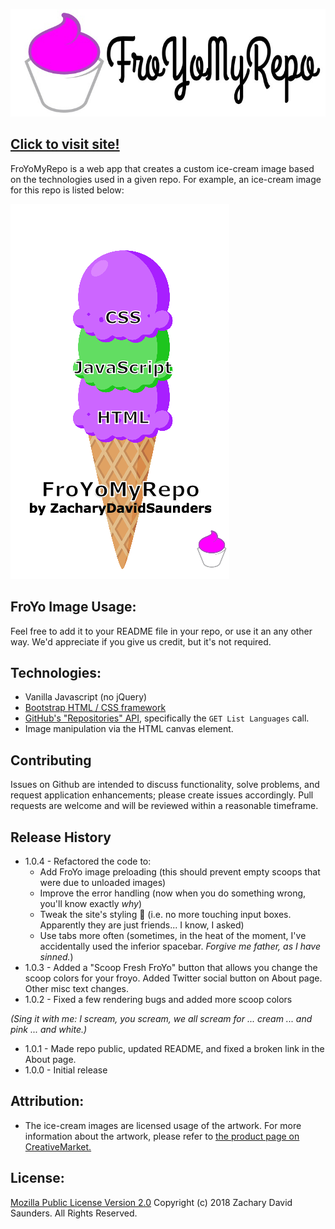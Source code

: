 [![FroYoMyRepo](https://github.com/ZacharyDavidSaunders/FroYoMyRepo/blob/master/imgs/logo.jpg)](https://github.com/ZacharyDavidSaunders/FroYoMyRepo)

## [Click to visit site!](https://zacharydavidsaunders.github.io/FroYoMyRepo/index.html)

FroYoMyRepo is a web app that creates a custom ice-cream image based on the technologies used in a given repo. For example, an ice-cream image for this repo is listed below:

![iceCreamImage](https://github.com/ZacharyDavidSaunders/FroYoMyRepo/blob/master/imgs/froYoMyRepo.png)

## FroYo Image Usage:
Feel free to add it to your README file in your repo, or use it an any other way. We'd appreciate if you give us credit, but it's not required.

## Technologies:
* Vanilla Javascript (no jQuery)
* [Bootstrap HTML / CSS framework](http://getbootstrap.com)
* [GitHub's "Repositories" API](https://developer.github.com/v3/repos/#list-languages), specifically the `GET List Languages` call.
* Image manipulation via the HTML canvas element.

## Contributing
Issues on Github are intended to discuss functionality, solve problems, and request application enhancements; please create issues accordingly. Pull requests are welcome and will be reviewed within a reasonable timeframe.

## Release History
* 1.0.4 - Refactored the code to:
  * Add FroYo image preloading (this should prevent empty scoops that were due to unloaded images)
  * Improve the error handling (now when you do something wrong, you'll know exactly _why_)
  * Tweak the site's styling 🤵 (i.e. no more touching input boxes. Apparently they are just friends... I know, I asked)
  * Use tabs more often (sometimes, in the heat of the moment, I've accidentally used the inferior spacebar. _Forgive me father, as I have sinned._)
* 1.0.3 - Added a "Scoop Fresh FroYo" button that allows you change the scoop colors for your froyo. Added Twitter social button on About page. Other misc text changes.
* 1.0.2 - Fixed a few rendering bugs and added more scoop colors

_(Sing it with me: I scream, you scream, we all scream for ... cream ... and pink ... and white.)_

* 1.0.1 - Made repo public, updated README, and fixed a broken link in the About page.
* 1.0.0 - Initial release

## Attribution:
* The ice-cream images are licensed usage of the artwork. For more information about the artwork, please refer to [the product page on CreativeMarket.](https://creativemarket.com/PolpoDesign/1250445-Ice-Cream-clipart)

## License:
[Mozilla Public License Version 2.0](https://github.com/ZacharyDavidSaunders/FroYoMyRepo/License)
Copyright (c) 2018 Zachary David Saunders. All Rights Reserved.
